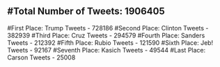 #Total Number of Tweets: 1906405 
---
#First Place: Trump Tweets - 728186
#Second Place: Clinton Tweets - 382939
#Third Place: Cruz Tweets - 294579
#Fourth Place: Sanders Tweets - 212392
#Fifth Place: Rubio Tweets - 121590
#Sixth Place: Jeb! Tweets - 92167
#Seventh Place: Kasich Tweets - 49544
#Last Place: Carson Tweets - 25008
